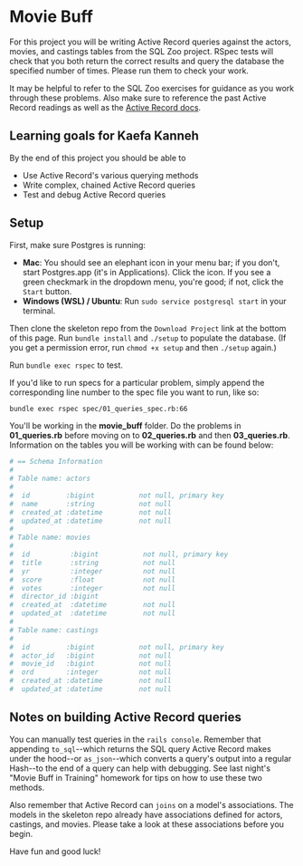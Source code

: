 # Movie Buff

For this project you will be writing Active Record queries against the actors,
movies, and castings tables from the SQL Zoo project. RSpec tests will check
that you both return the correct results and query the database the specified
number of times. Please run them to check your work.

It may be helpful to refer to the SQL Zoo exercises for guidance as you work
through these problems. Also make sure to reference the past Active Record
readings as well as the [Active Record docs][active-record-docs].

## Learning goals for Kaefa Kanneh

By the end of this project you should be able to

* Use Active Record's various querying methods
* Write complex, chained Active Record queries
* Test and debug Active Record queries

## Setup

First, make sure Postgres is running:

* **Mac**: You should see an elephant icon in your menu bar; if you don't, start
  Postgres.app (it's in Applications). Click the icon. If you see a green
  checkmark in the dropdown menu, you're good; if not, click the `Start` button.
* **Windows (WSL) / Ubuntu**: Run `sudo service postgresql start` in your
  terminal.

Then clone the skeleton repo from the `Download Project` link at the bottom of
this page. Run `bundle install` and `./setup` to populate the database. (If you
get a permission error, run `chmod +x setup` and then `./setup` again.)

Run `bundle exec rspec` to test.

If you'd like to run specs for a particular problem, simply append the
corresponding line number to the spec file you want to run, like so:

```sh
bundle exec rspec spec/01_queries_spec.rb:66
```

You'll be working in the __movie_buff__ folder. Do the problems in
__01_queries.rb__ before moving on to __02_queries.rb__ and then
__03_queries.rb__. Information on the tables you will be working with can be
found below:

```rb
# == Schema Information
#
# Table name: actors
#
#  id         :bigint           not null, primary key
#  name       :string           not null
#  created_at :datetime         not null
#  updated_at :datetime         not null
#
# Table name: movies
#
#  id          :bigint           not null, primary key
#  title       :string           not null
#  yr          :integer          not null
#  score       :float            not null
#  votes       :integer          not null
#  director_id :bigint           
#  created_at  :datetime         not null
#  updated_at  :datetime         not null
#
# Table name: castings
#
#  id         :bigint           not null, primary key
#  actor_id   :bigint           not null
#  movie_id   :bigint           not null
#  ord        :integer          not null
#  created_at :datetime         not null
#  updated_at :datetime         not null
```

## Notes on building Active Record queries

You can manually test queries in the `rails console`. Remember that appending
`to_sql`--which returns the SQL query Active Record makes under the hood--or
`as_json`--which converts a query's output into a regular Hash--to the end of a
query can help with debugging. See last night's "Movie Buff in Training"
homework for tips on how to use these two methods.

Also remember that Active Record can `joins` on a model's associations. The
models in the skeleton repo already have associations defined for actors,
castings, and movies. Please take a look at these associations before you begin.

Have fun and good luck!

[active-record-docs]: http://guides.rubyonrails.org/active_record_querying.html
